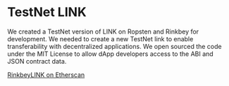 # TestNet LINK

We created a TestNet version of LINK on Ropsten and Rinkbey for development. 
We needed to create a new TestNet link to enable transferability with decentralized applications.
We open sourced the code under the MIT License to allow dApp developers access to the ABI and JSON contract data.
&nbsp;

[RinkbeyLINK on Etherscan](https://rinkeby.etherscan.io/token/0xa591afbc1a81ea1c61edefa3a36d54f50ca05cad)
